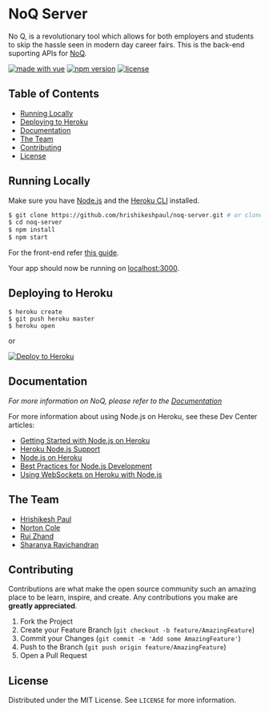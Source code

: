 # NoQ Server
No Q, is a revolutionary tool which allows for both employers and students to skip the hassle seen in modern day career fairs. This is the back-end suporting APIs for [NoQ](https://github.com/hrishikeshpaul/noq).

[![made with vue](https://img.shields.io/badge/building-passing-brightgreen?style=flat-square&logo=appveyor)](https://img.shields.io/badge/building-passing-brightgreen?style=flat-square&logo=appveyor)
[![npm version](https://img.shields.io/badge/npm-6.14-orange?style=flat&logo=appveyor)](https://github.com/npm/cli)
[![license](https://img.shields.io/github/license/hrishikeshpaul/portfolio-template?style=flat&logo=appveyor)](https://github.com/hrishikeshpaul/portfolio-template/blob/master/LICENSE) 

## Table of Contents 
* [Running Locally](#running-locally)
* [Deploying to Heroku](#deploying-to-heroku)
* [Documentation](#documentation)
* [The Team](#the-team)
* [Contributing](#contributing)
* [License](#license)
## Running Locally

Make sure you have [Node.js](http://nodejs.org/) and the [Heroku CLI](https://cli.heroku.com/) installed.

```sh
$ git clone https://github.com/hrishikeshpaul/noq-server.git # or clone your own fork
$ cd noq-server
$ npm install
$ npm start
```

For the front-end refer [this guide](https://github.com/hrishikeshpaul/noq/blob/master/README.md).

Your app should now be running on [localhost:3000](http://localhost:3000/).

## Deploying to Heroku

```
$ heroku create
$ git push heroku master
$ heroku open
```
or

[![Deploy to Heroku](https://www.herokucdn.com/deploy/button.png)](https://heroku.com/deploy)

## Documentation

_For more information on NoQ, please refer to the [Documentation](https://github.com/hrishikeshpaul/noq/blob/master/public/Software%20Users%20Manual%20Template.pdf)_


For more information about using Node.js on Heroku, see these Dev Center articles:

- [Getting Started with Node.js on Heroku](https://devcenter.heroku.com/articles/getting-started-with-nodejs)
- [Heroku Node.js Support](https://devcenter.heroku.com/articles/nodejs-support)
- [Node.js on Heroku](https://devcenter.heroku.com/categories/nodejs)
- [Best Practices for Node.js Development](https://devcenter.heroku.com/articles/node-best-practices)
- [Using WebSockets on Heroku with Node.js](https://devcenter.heroku.com/articles/node-websockets)

<!-- CONTACT -->
## The Team
- [Hrishikesh Paul](https://github.com/hrishikeshpaul)
- [Norton Cole](https://github.com/colen81)
- [Rui Zhand](https://github.com/ruizhang0)
- [Sharanya Ravichandran](https://github.com/sharanya17410)

<!-- CONTRIBUTING -->
## Contributing

Contributions are what make the open source community such an amazing place to be learn, inspire, and create. Any contributions you make are **greatly appreciated**.

1. Fork the Project
2. Create your Feature Branch (`git checkout -b feature/AmazingFeature`)
3. Commit your Changes (`git commit -m 'Add some AmazingFeature'`)
4. Push to the Branch (`git push origin feature/AmazingFeature`)
5. Open a Pull Request

<!-- LICENSE -->
## License

Distributed under the MIT License. See `LICENSE` for more information.
